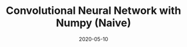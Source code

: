 ---
layout: post
is_post: on
post_url : "https://hackmd.io/@bouteille/ByusmjZc8"
title:  "Convolutional Neural Network with Numpy (Naive)"
date:   2020-05-10
keywords: ""
categories: [deep-learning]
tags: [Convolutional Neural Network, Python, Numpy, Forward Propagation, Backward Propagation]
icon: fas fa-book
---